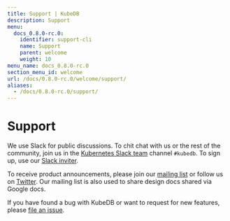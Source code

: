 ```yaml
---
title: Support | KubeDB
description: Support
menu:
  docs_0.8.0-rc.0:
    identifier: support-cli
    name: Support
    parent: welcome
    weight: 10
menu_name: docs_0.8.0-rc.0
section_menu_id: welcome
url: /docs/0.8.0-rc.0/welcome/support/
aliases:
  - /docs/0.8.0-rc.0/support/
---
```


# Support

We use Slack for public discussions. To chit chat with us or the rest of the community, join us in the [Kubernetes Slack team](https://kubernetes.slack.com/messages/C8149MREV/) channel `#kubedb`. To sign up, use our [Slack inviter](http://slack.kubernetes.io/).

To receive product announcements, please join our [mailing list](https://groups.google.com/forum/#!forum/kubedb) or follow us on [Twitter](https://twitter.com/KubeDB). Our mailing list is also used to share design docs shared via Google docs.

If you have found a bug with KubeDB or want to request for new features, please [file an issue](https://github.com/kubedb/project/issues/new).
